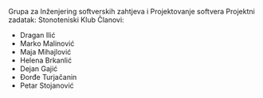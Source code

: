 Grupa za Inženjering softverskih zahtjeva i Projektovanje softvera 
Projektni zadatak: Stonoteniski Klub 
Članovi:
- Dragan Ilić
- Marko Malinović
- Maja Mihajlović
- Helena Brkanlić
- Dejan Gajić
- Đorđe Turjačanin
- Petar Stojanović